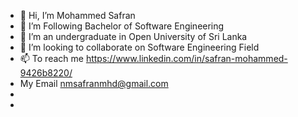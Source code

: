 - 👋 Hi, I’m Mohammed Safran
- 👀 I’m Following Bachelor of Software Engineering
- 🌱 I’m an undergraduate in Open University of Sri Lanka
- 💞️ I’m looking to collaborate on Software Engineering Field
- 📫 To reach me https://www.linkedin.com/in/safran-mohammed-9426b8220/
- My Email  nmsafranmhd@gmail.com
- 
- 

<!---
S92064060/S92064060 is a ✨ special ✨ repository because its `README.md` (this file) appears on your GitHub profile.
You can click the Preview link to take a look at your changes.
--->
